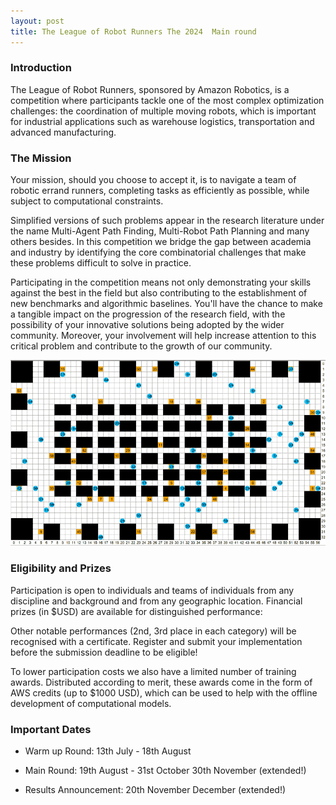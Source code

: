 ```yaml
---
layout: post
title: The League of Robot Runners The 2024  Main round
--- 
```



### Introduction

The League of Robot Runners, sponsored by Amazon Robotics, is a competition where participants tackle one of the most complex optimization challenges: the coordination of multiple moving robots, which is important for industrial applications such as warehouse logistics, transportation and advanced manufacturing.

### The Mission

Your mission, should you choose to accept it, is to navigate a team of robotic errand runners, completing tasks as efficiently as possible, while subject to computational constraints.

Simplified versions of such problems appear in the research literature under the name Multi-Agent Path Finding, Multi-Robot Path Planning and many others besides. In this competition we bridge the gap between academia and industry by identifying the core combinatorial challenges that make these problems difficult to solve in practice.

Participating in the competition means not only demonstrating your skills against the best in the field but also contributing to the establishment of new benchmarks and algorithmic baselines. You'll have the chance to make a tangible impact on the progression of the research field, with the possibility of your innovative solutions being adopted by the wider community. Moreover, your involvement will help increase attention to this critical problem and contribute to the growth of our community.

![Example](warehouse-demo_landing2.gif)

### Eligibility and Prizes

Participation is open to individuals and teams of individuals from any discipline and background and from any geographic location. Financial prizes (in $USD) are available for distinguished performance:

Other notable performances (2nd, 3rd place in each category) will be recognised with a certificate. Register and submit your implementation before the submission deadline to be eligible!

To lower participation costs we also have a limited number of training awards. Distributed according to merit, these awards come in the form of AWS credits (up to $1000 USD), which can be used to help with the offline development of computational models.

### Important Dates

* Warm up Round: 13th July - 18th August

* Main Round: 19th August - 31st October 30th November (extended!)

* Results Announcement: 20th November December (extended!)


